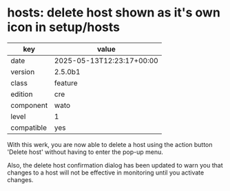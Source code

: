 [//]: # (werk v2)
# hosts: delete host shown as it's own icon in setup/hosts

key        | value
---------- | ---
date       | 2025-05-13T12:23:17+00:00
version    | 2.5.0b1
class      | feature
edition    | cre
component  | wato
level      | 1
compatible | yes

With this werk, you are now able to delete a host using the action
button 'Delete host' without having to enter the pop-up menu.

Also, the delete host confirmation dialog has been updated to warn you
that changes to a host will not be effective in monitoring until you
activate changes.
